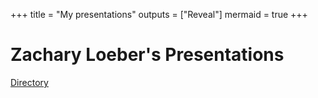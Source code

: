 +++
title = "My presentations"
outputs = ["Reveal"]
mermaid = true
+++

# Zachary Loeber's Presentations
[Directory](/slides/index.html)